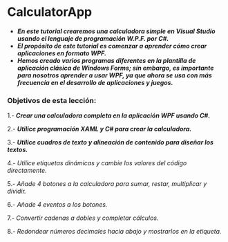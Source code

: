 # CalculatorApp

- **_En este tutorial crearemos una calculadora simple en Visual Studio usando el lenguaje de programación W.P.F. por C#._**
- **_El propósito de este tutorial es comenzar a aprender cómo crear aplicaciones en formato WPF._**
- **_Hemos creado varios programas diferentes en la plantilla de aplicación clásica de Windows Forms; sin embargo, es importante para nosotros aprender a usar WPF, ya que ahora se usa con más frecuencia en el desarrollo de aplicaciones y juegos._**

### Objetivos de esta lección:

1.- **_Crear una calculadora completa en la aplicación WPF usando C#._**

2.- **_Utilice programación XAML y C# para crear la calculadora._**

3.- **_Utilice cuadros de texto y alineación de contenido para diseñar los textos._**

4.- _Utilice etiquetas dinámicas y cambie los valores del código directamente._

5.- _Añade 4 botones a la calculadora para sumar, restar, multiplicar y dividir._

6.- _Añade 4 eventos a los botones._

7.- _Convertir cadenas a dobles y completar cálculos._

8.- _Redondear números decimales hacia abajo y mostrarlos en la etiqueta._
